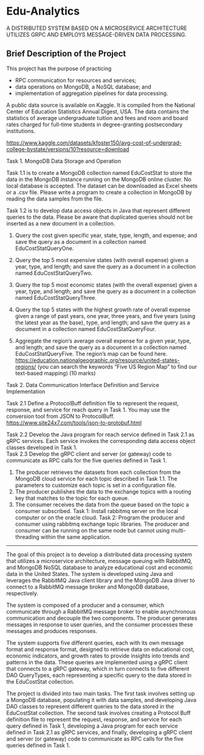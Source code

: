 # Edu-Analytics
A DISTRIBUTED SYSTEM BASED ON A MICROSERVICE ARCHITECTURE UTILIZES GRPC AND EMPLOYS MESSAGE-DRIVEN DATA PROCESSING.

## Brief Description of the Project  
This project has the purpose of practicing 
- RPC communication for resources and services;
- data operations on MongoDB, a NoSQL database; and
- implementation of aggregation pipelines for data processing.

A public data source is available on Kaggle. It is compiled from the National Center of Education Statistics Annual Digest, USA. The data contains the statistics of average undergraduate tuition and fees and room and board rates charged for full-time students in degree-granting postsecondary institutions. 

https://www.kaggle.com/datasets/kfoster150/avg-cost-of-undergrad-college-bystate/versions/10?resource=download

Task 1. MongoDB Data Storage and Operation 

Task 1.1 is to create a MongoDB collection named EduCostStat to store the data in the MongoDB instance running on the MongoDB online cluster. No local database is accepted. The dataset can be downloaded as Excel sheets or a .csv file. Please write a program to create a collection in MongoDB by reading the data samples from the file.

Task 1.2 is to develop data access objects in Java that represent different queries to the data. Please be aware that duplicated queries should not be inserted as a new document in a collection. 
1) Query the cost given specific year, state, type, length, and expense; and save the query as a document in a collection named EduCostStatQueryOne. 
2) Query the top 5 most expensive states (with overall expense) given a year, type, and length; and save the query as a document in a collection named EduCostStatQueryTwo. 
3) Query the top 5 most economic states (with the overall expense) given a year, type, and length; and save the query as a document in a collection named EduCostStatQueryThree. 
4) Query the top 5 states with the highest growth rate of overall expense given a range of past years, one year, three years, and five years (using the latest year as the base), type, and length; and save the query as a document in a collection named EduCostStatQueryFour. 

5) Aggregate the region‘s average overall expense for a given year, type, and length; and save the query as a document in a collection named EduCostStatQueryFive. The region’s map can be found here. https://education.nationalgeographic.org/resource/united-states-regions/ (you can search the keywords “Five US Region Map” to find our text-based mapping) (10 marks) 

Task 2. Data Communication Interface Definition and Service Implementation 

Task 2.1 Define a ProtocolBuff definition file to represent the request, response, and service for reach query in Task 1. You may use the conversion tool from JSON to ProtocolBuff. https://www.site24x7.com/tools/json-to-protobuf.html 

Task 2.2 Develop the Java program for reach service defined in Task 2.1 as gRPC services. Each service invokes the corresponding data access object classes developed in Task 1.  
Task 2.3 Develop the gRPC client and server (or gateway) code to communicate as RPC calls for the five queries defined in Task 1.

1. The producer retrieves the datasets from each collection from the MongoDB cloud service for each topic described in Task 1.1. The parameters to customize each topic is set in a configuration file. 
2. The producer publishes the data to the exchange topics with a routing key that matches to the topic for each queue. 
3. The consumer receives the data from the queue based on the topic a consumer subscribed. 
Task 1: Install rabbitmq server on the local computer or on the oracle cloud. 
Task 2: Program the producer and consumer using rabbitmq exchange topic libraries. The producer and consumer can be running on the same node but cannot using multi-threading within the same application.

----------------------------------------------------------------------------------------------------------------------------------

The goal of this project is to develop a distributed data processing system that utilizes a microservice architecture, message queuing with RabbitMQ, and MongoDB NoSQL database to analyze educational cost and economic data in the United States. The system is developed using Java and leverages the RabbitMQ Java client library and the MongoDB Java driver to connect to a RabbitMQ message broker and MongoDB database, respectively.

The system is composed of a producer and a consumer, which communicate through a RabbitMQ message broker to enable asynchronous communication and decouple the two components. The producer generates messages in response to user queries, and the consumer processes these messages and produces responses.

The system supports five different queries, each with its own message format and response format, designed to retrieve data on educational cost, economic indicators, and growth rates to provide insights into trends and patterns in the data. These queries are implemented using a gRPC client that connects to a gRPC gateway, which in turn connects to five different DAO QueryTypes, each representing a specific query to the data stored in the EduCostStat collection.

The project is divided into two main tasks. The first task involves setting up a MongoDB database, populating it with data samples, and developing Java DAO classes to represent different queries to the data stored in the EduCostStat collection. The second task involves creating a Protocol Buff definition file to represent the request, response, and service for each query defined in Task 1, developing a Java program for each service defined in Task 2.1 as gRPC services, and finally, developing a gRPC client and server (or gateway) code to communicate as RPC calls for the five queries defined in Task 1.
